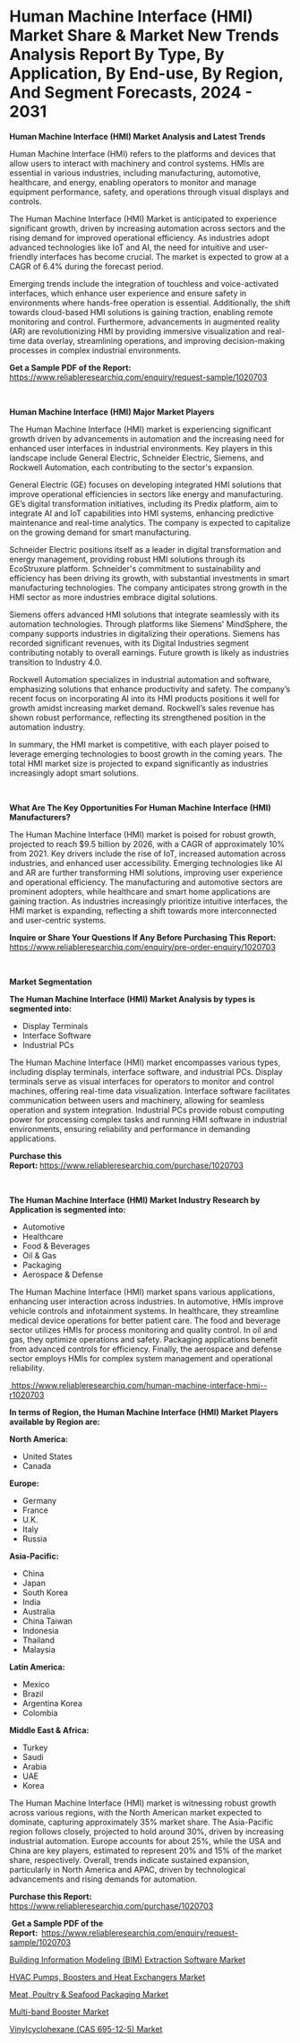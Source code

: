 <p><h1>Human Machine Interface (HMI) Market Share & Market New Trends Analysis Report By Type, By Application, By End-use, By Region, And Segment Forecasts, 2024 - 2031</h1></p><p><strong>Human Machine Interface (HMI) Market Analysis and Latest Trends</strong></p>
<p><p>Human Machine Interface (HMI) refers to the platforms and devices that allow users to interact with machinery and control systems. HMIs are essential in various industries, including manufacturing, automotive, healthcare, and energy, enabling operators to monitor and manage equipment performance, safety, and operations through visual displays and controls.</p><p>The Human Machine Interface (HMI) Market is anticipated to experience significant growth, driven by increasing automation across sectors and the rising demand for improved operational efficiency. As industries adopt advanced technologies like IoT and AI, the need for intuitive and user-friendly interfaces has become crucial. The market is expected to grow at a CAGR of 6.4% during the forecast period. </p><p>Emerging trends include the integration of touchless and voice-activated interfaces, which enhance user experience and ensure safety in environments where hands-free operation is essential. Additionally, the shift towards cloud-based HMI solutions is gaining traction, enabling remote monitoring and control. Furthermore, advancements in augmented reality (AR) are revolutionizing HMI by providing immersive visualization and real-time data overlay, streamlining operations, and improving decision-making processes in complex industrial environments.</p></p>
<p><strong>Get a Sample PDF of the Report:&nbsp;</strong> <a href="https://www.reliableresearchiq.com/enquiry/request-sample/1020703?utm_campaign=103&utm_medium=2&utm_source=Github&utm_content=ia&utm_term=11102024&utm_id=human-machine-interface-hmi">https://www.reliableresearchiq.com/enquiry/request-sample/1020703</a></p>
<p>&nbsp;</p>
<p><strong>Human Machine Interface (HMI) Major Market Players</strong></p>
<p><p>The Human Machine Interface (HMI) market is experiencing significant growth driven by advancements in automation and the increasing need for enhanced user interfaces in industrial environments. Key players in this landscape include General Electric, Schneider Electric, Siemens, and Rockwell Automation, each contributing to the sector's expansion.</p><p>General Electric (GE) focuses on developing integrated HMI solutions that improve operational efficiencies in sectors like energy and manufacturing. GE’s digital transformation initiatives, including its Predix platform, aim to integrate AI and IoT capabilities into HMI systems, enhancing predictive maintenance and real-time analytics. The company is expected to capitalize on the growing demand for smart manufacturing.</p><p>Schneider Electric positions itself as a leader in digital transformation and energy management, providing robust HMI solutions through its EcoStruxure platform. Schneider's commitment to sustainability and efficiency has been driving its growth, with substantial investments in smart manufacturing technologies. The company anticipates strong growth in the HMI sector as more industries embrace digital solutions.</p><p>Siemens offers advanced HMI solutions that integrate seamlessly with its automation technologies. Through platforms like Siemens' MindSphere, the company supports industries in digitalizing their operations. Siemens has recorded significant revenues, with its Digital Industries segment contributing notably to overall earnings. Future growth is likely as industries transition to Industry 4.0.</p><p>Rockwell Automation specializes in industrial automation and software, emphasizing solutions that enhance productivity and safety. The company’s recent focus on incorporating AI into its HMI products positions it well for growth amidst increasing market demand. Rockwell’s sales revenue has shown robust performance, reflecting its strengthened position in the automation industry.</p><p>In summary, the HMI market is competitive, with each player poised to leverage emerging technologies to boost growth in the coming years. The total HMI market size is projected to expand significantly as industries increasingly adopt smart solutions.</p></p>
<p>&nbsp;</p>
<p><strong>What Are The Key Opportunities For Human Machine Interface (HMI) Manufacturers?</strong></p>
<p><p>The Human Machine Interface (HMI) market is poised for robust growth, projected to reach $9.5 billion by 2026, with a CAGR of approximately 10% from 2021. Key drivers include the rise of IoT, increased automation across industries, and enhanced user accessibility. Emerging technologies like AI and AR are further transforming HMI solutions, improving user experience and operational efficiency. The manufacturing and automotive sectors are prominent adopters, while healthcare and smart home applications are gaining traction. As industries increasingly prioritize intuitive interfaces, the HMI market is expanding, reflecting a shift towards more interconnected and user-centric systems.</p></p>
<p><strong>Inquire or Share Your Questions If Any Before Purchasing This Report:</strong> <a href="https://www.reliableresearchiq.com/enquiry/pre-order-enquiry/1020703?utm_campaign=103&utm_medium=2&utm_source=Github&utm_content=ia&utm_term=11102024&utm_id=human-machine-interface-hmi">https://www.reliableresearchiq.com/enquiry/pre-order-enquiry/1020703</a></p>
<p>&nbsp;</p>
<p><strong>Market Segmentation</strong></p>
<p><strong>The Human Machine Interface (HMI) Market Analysis by types is segmented into:</strong></p>
<p><ul><li>Display Terminals</li><li>Interface Software</li><li>Industrial PCs</li></ul></p>
<p><p>The Human Machine Interface (HMI) market encompasses various types, including display terminals, interface software, and industrial PCs. Display terminals serve as visual interfaces for operators to monitor and control machines, offering real-time data visualization. Interface software facilitates communication between users and machinery, allowing for seamless operation and system integration. Industrial PCs provide robust computing power for processing complex tasks and running HMI software in industrial environments, ensuring reliability and performance in demanding applications.</p></p>
<p><strong>Purchase this Report:&nbsp;</strong><a href="https://www.reliableresearchiq.com/purchase/1020703?utm_campaign=103&utm_medium=2&utm_source=Github&utm_content=ia&utm_term=11102024&utm_id=human-machine-interface-hmi">https://www.reliableresearchiq.com/purchase/1020703</a></p>
<p>&nbsp;</p>
<p><strong>The Human Machine Interface (HMI) Market Industry Research by Application is segmented into:</strong></p>
<p><ul><li>Automotive</li><li>Healthcare</li><li>Food & Beverages</li><li>Oil & Gas</li><li>Packaging</li><li>Aerospace & Defense</li></ul></p>
<p><p>The Human Machine Interface (HMI) market spans various applications, enhancing user interaction across industries. In automotive, HMIs improve vehicle controls and infotainment systems. In healthcare, they streamline medical device operations for better patient care. The food and beverage sector utilizes HMIs for process monitoring and quality control. In oil and gas, they optimize operations and safety. Packaging applications benefit from advanced controls for efficiency. Finally, the aerospace and defense sector employs HMIs for complex system management and operational reliability.</p></p>
<p><a href="https://www.reliableresearchiq.com/human-machine-interface-hmi--r1020703?utm_campaign=103&utm_medium=2&utm_source=Github&utm_content=ia&utm_term=11102024&utm_id=human-machine-interface-hmi">&nbsp;https://www.reliableresearchiq.com/human-machine-interface-hmi--r1020703</a></p>
<p><strong>In terms of Region, the Human Machine Interface (HMI) Market Players available by Region are:</strong></p>
<p>
    <p> <strong> North America: </strong>
        <ul>
            <li>United States</li>
            <li>Canada</li>
        </ul>
        </p> 
    <p> <strong> Europe: </strong>
        <ul>
            <li>Germany</li>
            <li>France</li>
            <li>U.K.</li>
            <li>Italy</li>
            <li>Russia</li>
        </ul>
        </p> 
    <p> <strong> Asia-Pacific: </strong>
        <ul>
            <li>China</li>
            <li>Japan</li>
            <li>South Korea</li>
            <li>India</li>
            <li>Australia</li>
            <li>China Taiwan</li>
            <li>Indonesia</li>
            <li>Thailand</li>
            <li>Malaysia</li>
        </ul>
        </p> 
    <p> <strong> Latin America: </strong>
        <ul>
            <li>Mexico</li>
            <li>Brazil</li>
            <li>Argentina Korea</li>
            <li>Colombia</li>
        </ul>
        </p> 
    <p> <strong> Middle East & Africa: </strong>
        <ul>
            <li>Turkey</li>
            <li>Saudi</li>
            <li>Arabia</li>
            <li>UAE</li>
            <li>Korea</li>
        </ul>
    </p>
    </p>
<p><p>The Human Machine Interface (HMI) market is witnessing robust growth across various regions, with the North American market expected to dominate, capturing approximately 35% market share. The Asia-Pacific region follows closely, projected to hold around 30%, driven by increasing industrial automation. Europe accounts for about 25%, while the USA and China are key players, estimated to represent 20% and 15% of the market share, respectively. Overall, trends indicate sustained expansion, particularly in North America and APAC, driven by technological advancements and rising demands for automation.</p></p>
<p><strong>Purchase this Report: </strong><a href="https://www.reliableresearchiq.com/purchase/1020703?utm_campaign=103&utm_medium=2&utm_source=Github&utm_content=ia&utm_term=11102024&utm_id=human-machine-interface-hmi">https://www.reliableresearchiq.com/purchase/1020703</a></p>
<p>&nbsp;<strong>Get a Sample PDF of the Report:&nbsp;&nbsp;</strong><a href="https://www.reliableresearchiq.com/enquiry/request-sample/1020703?utm_campaign=103&utm_medium=2&utm_source=Github&utm_content=ia&utm_term=11102024&utm_id=human-machine-interface-hmi">https://www.reliableresearchiq.com/enquiry/request-sample/1020703</a></p>
<p><strong></strong></p>
<p><p><a href="https://issuu.com/reportprime-2/docs/building-information-modeling-bim-e_2eb67aa8a7b015?utm_campaign=103&utm_medium=2&utm_source=Github&utm_content=ia&utm_term=11102024&utm_id=human-machine-interface-hmi">Building Information Modeling (BIM) Extraction Software Market</a></p><p><a href="https://www.linkedin.com/pulse/hvac-pumps-boosters-heat-exchangers-market-evolution-key-trends-tfhwe?utm_campaign=103&utm_medium=2&utm_source=Github&utm_content=ia&utm_term=11102024&utm_id=human-machine-interface-hmi">HVAC Pumps, Boosters and Heat Exchangers Market</a></p><p><a href="https://www.linkedin.com/pulse/meat-poultry-seafood-packaging-market-research-report-includes-ohnrc?utm_campaign=103&utm_medium=2&utm_source=Github&utm_content=ia&utm_term=11102024&utm_id=human-machine-interface-hmi">Meat, Poultry & Seafood Packaging Market</a></p><p><a href="https://issuu.com/reportprime-2/docs/multi-band-booster-market-size-2030_c6fcbec83d1ac1?utm_campaign=103&utm_medium=2&utm_source=Github&utm_content=ia&utm_term=11102024&utm_id=human-machine-interface-hmi">Multi-band Booster Market</a></p><p><a href="https://www.linkedin.com/pulse/vinylcyclohexane-cas-695-12-5-market-segmentation-in-depth-c1mvf?utm_campaign=103&utm_medium=2&utm_source=Github&utm_content=ia&utm_term=11102024&utm_id=human-machine-interface-hmi">Vinylcyclohexane (CAS 695-12-5) Market</a></p></p>